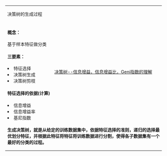 <!--为了方便笔记的查找，使用不同的标记来标识懂或不懂等等信息-->
<!--啥：表示新知识，不太懂-->
<!--哦：表示已经看懂了，而且很重要-->
<table style="font-size:14px;word-wrap:break-word;word-break:break-all;vertical-align:top;"><tr><td colspan=2>
<!--title-->

决策树的生成过程

<!--title-->
</td></tr><tr><td style="width:300px">
<!--clue-->

<h4>概念：</h4>
基于样本特征做分类

<h4>三要素：</h4>
<li>特征选择</li>
<li>决策树生成</li>
<li>决策树剪枝</li>

<h4>特征选择的依据(计算)</h4>
<li>信息增益</li>
<li>信息增益率</li>
<li>基尼指数</li>

<!--clue-->
</td><td style="width:800px">
<!--content-->

<a href="https://www.cnblogs.com/muzixi/p/6566803.html" target="_blank">决策树--信息增益，信息增益比，Geni指数的理解</a>


<!--content-->
</td></tr><tr><td colspan=2 style="font-weight:bold">
<!--summary-->

生成决策树，就是从给定的训练数据集中，依据特征选择的准则，递归的选择最优划分特征，并根据此特征将特征将训练数据进行分割，使得各子数据集有一个最好的分类的过程。

<!--summary-->
</td></tr></table>
